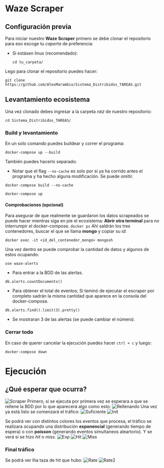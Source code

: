 # Waze Scraper
## Configuración previa
Para iniciar nuestro **Waze Scraper** primero se debe clonar el repositorio para eso escoge tu *caperta* de preferencia:
- Si estásen linux (recomendado):

    `cd tu_carpeta/`


Lego para clonar el repositorio puedes hacer:
```
git clone https://github.com/AlexMarambio/Sistema_Distribidos_TAREAS.git
```
## Levantamiento ecosistema
Una vez clonado debes ingresar a la carpeta *raiz* de nuestro repositorio:
```
cd Sistema_Distribidos_TAREAS/
```

### Build y levantamiento
En un solo comando puedes buildear y correr el programa:
```
docker-compose up --build
```
También puedes hacerlo separado:
- Notar que el flag `--no-cache` es solo por si ya ha corrido antes el programa y ha hecho alguna modificación. Se puede omitir.
```
docker-compose build --no-cache
```
```
docker-compose up
```

#### Comprobaciones (opcional)
Para asegurar de que realmente se guardaron los datos scrapeados se puede hacer mientras siga en pie el ecosistema:
**Abrir otra terminal** para no interrumpir el docker-compose.
`docker ps`
Ahí saldrán los tres contenedores, buscar el que se llama **mongo** y copiar su *id*:
```
docker exec -it <id_del_contenedor_mongo> mongosh
```
Una vez dentro se puede comprobar la cantidad de datos y algunos de estos ocupando:
```
use waze-alerts
```
- Para entrar a la BDD de las alertas.
```
db.alerts.countDocuments()
```
- Para obtener el total de eventos; Si teminó de ejecutar el escraper por completo sadrán la misma cantidad que aparece en la consola del docker-compose.
```
db.alerts.find().limit(3).pretty()
```
- Se mostraran 3 de las alertas (se puede cambiar el número).

### Cerrar todo
En caso de querer cancelar la ejecución puedes hacer `ctrl + c` y luego:
```
docker-compose down
```

# Ejecución
## ¿Qué esperar que ocurra?
![Scraper](img/scraper_working.png)
Primero, si se ejecuta por primera vez se esperara a que se rellene la BDD por lo que aparecerá algo como esto:
![Rellenando](img/waiting_docs.png)
Una vez ya está listo se comenzará el tráfico:
![Suficiente](img/documents_suficioentes.png)
![Init](img/inicio_traffic.png)

Se podrá ver con distintos colores los eventos que procesa, el tráfico se realizara ocupando una distribución **exponencial** (generando tiempo de espera) o con **poisson** (generando eventos simultaneos aleartorio). Y se verá si se hizo *hit* o *miss*.
![Exp](img/exponencial.png)
![Hit](img/cache_hit.png)
![Miss](img/cache_miss.png)

### Final tráfico
Se podrá ver lña taza de hit que hubo:
![Rate](img/hit_rate.png)
![Rate2](img/hit_rate_2.png)